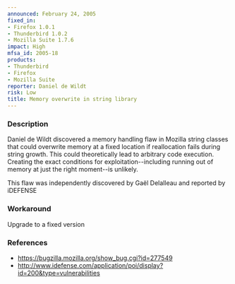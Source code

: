 ```yaml
---
announced: February 24, 2005
fixed_in:
- Firefox 1.0.1
- Thunderbird 1.0.2
- Mozilla Suite 1.7.6
impact: High
mfsa_id: 2005-18
products:
- Thunderbird
- Firefox
- Mozilla Suite
reporter: Daniel de Wildt
risk: Low
title: Memory overwrite in string library
---
```


<h3>Description</h3>

<p>Daniel de Wildt discovered a memory handling flaw in Mozilla string
classes that could overwrite memory at a fixed location if
reallocation fails during string growth. This could theoretically
lead to arbitrary code execution. Creating the exact conditions
for exploitation--including running out of memory at just the right
moment--is unlikely.</p>

<p>This flaw was independently discovered by Gaël Delalleau and
reported by iDEFENSE</p>

<h3>Workaround</h3>

<p>Upgrade to a fixed version</p>

<h3>References</h3>

<ul>
<li><a href="https://bugzilla.mozilla.org/show_bug.cgi?id=277549">
https://bugzilla.mozilla.org/show_bug.cgi?id=277549</a></li>
<li><a class="ex-ref" href="http://www.idefense.com/application/poi/display?id=200&amp;type=vulnerabilities">
http://www.idefense.com/application/poi/display?id=200&amp;type=vulnerabilities</a></li>
</ul>



